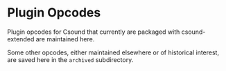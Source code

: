 # Plugin Opcodes

Plugin opcodes for Csound that currently are packaged with csound-extended are 
maintained here.

Some other opcodes, either maintained elsewhere or of historical interest, are 
saved here in the `archived` subdirectory.
